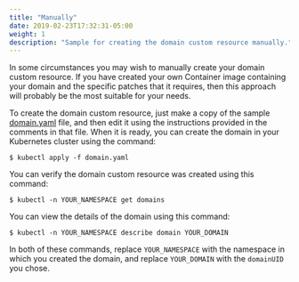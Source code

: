 ```yaml
---
title: "Manually"
date: 2019-02-23T17:32:31-05:00
weight: 1
description: "Sample for creating the domain custom resource manually."
---
```



In some circumstances you may wish to manually create your domain custom resource.  If you have created your own
Container image containing your domain and the specific patches that it requires, then this approach will probably
be the most suitable for your needs.

To create the domain custom resource, just make a copy of the sample [domain.yaml](https://github.com/oracle/weblogic-kubernetes-operator/blob/master/kubernetes/samples/scripts/create-weblogic-domain/manually-create-domain/domain.yaml) file, and then edit
it using the instructions provided in the comments in that file.
When it is ready, you can create the domain in your Kubernetes cluster using the command:

```
$ kubectl apply -f domain.yaml
```

You can verify the domain custom resource was created using this command:

```
$ kubectl -n YOUR_NAMESPACE get domains
```

You can view the details of the domain using this command:

```
$ kubectl -n YOUR_NAMESPACE describe domain YOUR_DOMAIN
```

In both of these commands, replace `YOUR_NAMESPACE` with the namespace in which you created the domain, and
replace `YOUR_DOMAIN` with the `domainUID` you chose.
